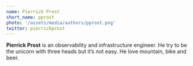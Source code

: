 ```yaml
---
name: Pierrick Prost
short_name: pprost
photo: '/assets/media/authors/pprost.png'
twitter: pierrickprost
---
```


**Pierrick Prost** is an observability and infrastructure engineer. He try to be the unicorn with three heads but it’s not easy. He love mountain, bike and beer.